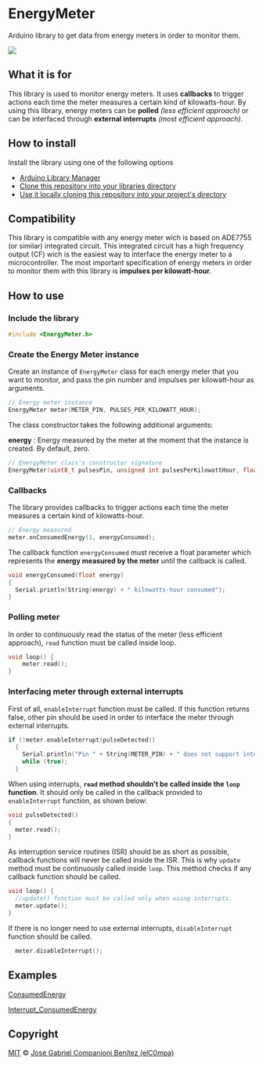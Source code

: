 # EnergyMeter

Arduino library to get data from energy meters in order to monitor them.

![](button.gif)

## What it is for

This library is used to monitor energy meters. It uses **callbacks** to trigger actions each time the meter measures a certain kind of kilowatts-hour. By using this library, energy meters can be **polled** *(less efficient approach)* or can be interfaced through **external interrupts** *(most efficient approach)*.

## How to install

Install the library using one of the following options

- [Arduino Library Manager](https://www.arduino.cc/en/Guide/Libraries)
- [Clone this repository into your libraries directory](https://help.github.com/articles/cloning-a-repository/)
- [Use it locally cloning this repository into your project's directory](https://help.github.com/articles/cloning-a-repository/)

## Compatibility
This library is compatible with any energy meter wich is based on ADE7755 (or similar) integrated circuit. This integrated circuit has a high frequency output (CF) wich is the easiest way to interface the energy meter to a microcontroller. The most important specification of energy meters in order to monitor them with this library is **impulses per kilowatt-hour**. 

## How to use

### **Include the library**

``` c++
#include <EnergyMeter.h>
```

### **Create the Energy Meter instance**

Create an instance of `EnergyMeter` class for each energy meter that you want to monitor, and pass the pin number and impulses per kilowatt-hour as arguments. 

```c++
// Energy meter instance
EnergyMeter meter(METER_PIN, PULSES_PER_KILOWATT_HOUR);
```

The class constructor takes the following additional arguments:

**energy** : Energy measured by the meter at the moment that the instance is created. By default, zero.


```c++
// EnergyMeter class's constructor signature
EnergyMeter(uint8_t pulsesPin, unsigned int pulsesPerKilowattHour, float energy = 0);
```

### **Callbacks**

The library provides callbacks to trigger actions each time the meter measures a certain kind of kilowatts-hour. 
```c++
// Energy measured 
meter.onConsumedEnergy(1, energyConsumed);
```
The callback function `energyConsumed` must receive a float parameter which represents the **energy measured by the meter** until the callback is called.
```c++
void energyConsumed(float energy)
{
  Serial.println(String(energy) + " kilowatts-hour consumed");
}
```

### **Polling meter**
In order to continuously read the status of the meter (less efficient approach), `read` function must be called inside loop.
```c++
void loop() {
    meter.read();
}
```
### **Interfacing meter through external interrupts**
First of all, `enableInterrupt` function must be called. If this function returns false, other pin should be used in order to interface the meter through external interrupts.
```c++
if (!meter.enableInterrupt(pulseDetected))
  {
    Serial.println("Pin " + String(METER_PIN) + " does not support interrupt in this board");
    while (true);
  }
```
When using interrupts, **`read` method shouldn't be called inside the `loop` function**. It should only be called in the callback provided to `enableInterrupt` function, as shown below:
```c++
void pulseDetected()
{
  meter.read();
}
```
As interruption service routines (ISR) should be as short as possible, callback functions will never be called inside the ISR. This is why `update` method must be continuously called inside `loop`. This method checks if any callback function should be called.
```c++
void loop() {
  //update() function must be called only when using interrupts.
  meter.update();
}
```
If there is no longer need to use external interrupts, `disableInterrupt` function should be called.
```c++
  meter.disableInterrupt();
```

  ## Examples

  [ConsumedEnergy](https://github.com/elC0mpa/EnergyMeter/blob/master/examples/ConsumedEnergy/ConsumedEnergy.ino)

  [Interrupt_ConsumedEnergy](https://github.com/elC0mpa/EnergyMeter/blob/master/examples/Interrupt_ConsumedEnergy/Interrupt_ConsumedEnergy.ino)

## Copyright

[MIT](../LICENSE.md) © [José Gabriel Companioni Benítez (elC0mpa)](https://github.com/elC0mpa)
